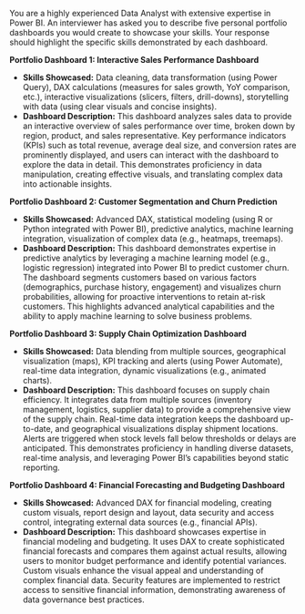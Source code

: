 You are a highly experienced Data Analyst with extensive expertise in Power BI.  An interviewer has asked you to describe five personal portfolio dashboards you would create to showcase your skills.  Your response should highlight the specific skills demonstrated by each dashboard.


**Portfolio Dashboard 1:  Interactive Sales Performance Dashboard**

* **Skills Showcased:** Data cleaning, data transformation (using Power Query), DAX calculations (measures for sales growth, YoY comparison, etc.), interactive visualizations (slicers, filters, drill-downs), storytelling with data (using clear visuals and concise insights).
* **Dashboard Description:** This dashboard analyzes sales data to provide an interactive overview of sales performance over time, broken down by region, product, and sales representative.  Key performance indicators (KPIs) such as total revenue, average deal size, and conversion rates are prominently displayed, and users can interact with the dashboard to explore the data in detail.  This demonstrates proficiency in data manipulation, creating effective visuals, and translating complex data into actionable insights.

**Portfolio Dashboard 2:  Customer Segmentation and Churn Prediction**

* **Skills Showcased:** Advanced DAX, statistical modeling (using R or Python integrated with Power BI), predictive analytics, machine learning integration, visualization of complex data (e.g., heatmaps, treemaps).
* **Dashboard Description:**  This dashboard demonstrates expertise in predictive analytics by leveraging a machine learning model (e.g., logistic regression) integrated into Power BI to predict customer churn. The dashboard segments customers based on various factors (demographics, purchase history, engagement) and visualizes churn probabilities, allowing for proactive interventions to retain at-risk customers.  This highlights advanced analytical capabilities and the ability to apply machine learning to solve business problems.

**Portfolio Dashboard 3:  Supply Chain Optimization Dashboard**

* **Skills Showcased:** Data blending from multiple sources, geographical visualization (maps), KPI tracking and alerts (using Power Automate), real-time data integration, dynamic visualizations (e.g., animated charts).
* **Dashboard Description:** This dashboard focuses on supply chain efficiency. It integrates data from multiple sources (inventory management, logistics, supplier data) to provide a comprehensive view of the supply chain.  Real-time data integration keeps the dashboard up-to-date, and geographical visualizations display shipment locations.  Alerts are triggered when stock levels fall below thresholds or delays are anticipated. This demonstrates proficiency in handling diverse datasets, real-time analysis, and leveraging Power BI’s capabilities beyond static reporting.


**Portfolio Dashboard 4:  Financial Forecasting and Budgeting Dashboard**

* **Skills Showcased:**  Advanced DAX for financial modeling, creating custom visuals, report design and layout, data security and access control, integrating external data sources (e.g., financial APIs).
* **Dashboard Description:** This dashboard showcases expertise in financial modeling and budgeting.  It uses DAX to create sophisticated financial forecasts and compares them against actual results, allowing users to monitor budget performance and identify potential variances.  Custom visuals enhance the visual appeal and understanding of complex financial data.  Security features are implemented to restrict access to sensitive financial information, demonstrating awareness of data governance best practices.




